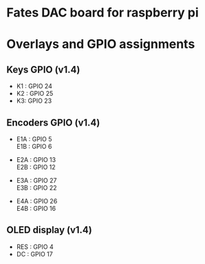 # Fates DAC board for raspberry pi

# Overlays and GPIO assignments

## Keys GPIO (v1.4)

- K1 : GPIO 24
- K2 : GPIO 25
- K3: GPIO 23


## Encoders GPIO  (v1.4)

- E1A : GPIO 5  
  E1B : GPIO 6  

- E2A : GPIO 13  
  E2B : GPIO 12  

- E3A : GPIO 27  
  E3B : GPIO 22

- E4A : GPIO 26  
  E4B : GPIO 16

## OLED display  (v1.4)

- RES : GPIO 4
- DC : GPIO 17

